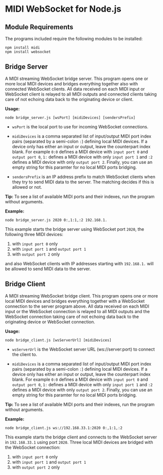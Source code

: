 MIDI WebSocket for Node.js
==========================

Module Requirements
-------------------

The programs included require the following modules to be installed:

```shell
npm install midi
npm install websocket
```

Bridge Server
-------------

A MIDI streaming WebSocket bridge server. This program opens one or more local MIDI devices and bridges everything together also with connected WebSocket clients. All data received on each MIDI input or WebSocket client is relayed to all MIDI outputs and connected clients taking care of not echoing data back to the originating device or client.

**Usage:**
```shell
node bridge_server.js [wsPort] [midiDevices] [sendersPrefix]
```

* ```wsPort``` is the local port to use for incoming WebSocket connections.

* ```midiDevices``` is a comma separated list of input/output MIDI port index pairs (separated by a semi-colon ```:```) defining local MIDI devices. If a device only has either an input or output, leave the counterpart index blank. For example ```0:0``` defines a MIDI device with ```input port 0``` and ```output port 0```, ```1:``` defines a MIDI device with only ```input port 1``` and ```:2``` defines a MIDI device with only ```output port 2```. Finally, you can use an empty string for this paramter for no local MIDI ports bridging.

* ```sendersPrefix``` is an IP address prefix to match WebSocket clients when they try to send MIDI data to the server. The matching decides if this is allowed or not.

**Tip:** To see a list of available MIDI ports and their indexes, run the program without arguments.

**Example:**
```shell
node bridge_server.js 2020 0:,1:1,:2 192.168.1.
```

This example starts the bridge server using WebSocket port ```2020```, the following three MIDI devices:

1. with ```input port 0``` only
2. with ```input port 1``` and ```output port 1```
3. with ```output port 2``` only

and also WebSocket clients with IP addresses starting with ```192.168.1.``` will be allowed to send MIDI data to the server.

Bridge Client
-------------

A MIDI streaming WebSocket bridge client. This program opens one or more local MIDI devices and bridges everything together with a WebSocket connection to the server program above. All data received on each MIDI input or the WebSocket connection is relayed to all MIDI outputs and the WebSocket connection taking care of not echoing data back to the originating device or WebSocket connection.

**Usage:**
```shell
node bridge_client.js [wsServerUrl] [midiDevices]
```

* ```wsServerUrl``` is the WebSocket server URL (ws://server:port) to connect the client to.

* ```midiDevices``` is a comma separated list of input/output MIDI port index pairs (separated by a semi-colon ```:```) defining local MIDI devices. If a device only has either an input or output, leave the counterpart index blank. For example ```0:0``` defines a MIDI device with ```input port 0``` and ```output port 0```, ```1:``` defines a MIDI device with only ```input port 1``` and ```:2``` defines a MIDI device with only ```output port 2```. Finally, you can use an empty string for this paramter for no local MIDI ports bridging.

**Tip:** To see a list of available MIDI ports and their indexes, run the program without arguments.

**Example:**
```shell
node bridge_client.js ws://192.168.33.1:2020 0:,1:1,:2
```

This example starts the bridge client and connects to the WebSocket server in ```192.168.33.1``` using port ```2020```. Three local MIDI devices are bridged with the WebSocket connection:

1. with ```input port 0``` only
2. with ```input port 1``` and ```output port 1```
3. with ```output port 2``` only
